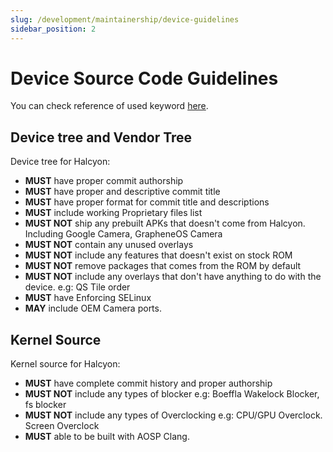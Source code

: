 ```yaml
---
slug: /development/maintainership/device-guidelines
sidebar_position: 2
---
```

# Device Source Code Guidelines

You can check reference of used keyword [here](https://datatracker.ietf.org/doc/html/rfc2119).

## Device tree and Vendor Tree
Device tree for Halcyon:
- **MUST** have proper commit authorship
- **MUST** have proper and descriptive commit title
- **MUST** have proper format for commit title and descriptions
- **MUST** include working Proprietary files list
- **MUST NOT** ship any prebuilt APKs that doesn't come from Halcyon. Including Google Camera, GrapheneOS Camera
- **MUST NOT** contain any unused overlays
- **MUST NOT** include any features that doesn't exist on stock ROM
- **MUST NOT** remove packages that comes from the ROM by default
- **MUST NOT** include any overlays that don't have anything to do with the device. e.g: QS Tile order
- **MUST** have Enforcing SELinux
- **MAY** include OEM Camera ports.

## Kernel Source
Kernel source for Halcyon:
- **MUST** have complete commit history and proper authorship
- **MUST NOT** include any types of blocker e.g: Boeffla Wakelock Blocker, fs blocker
- **MUST NOT** include any types of Overclocking e.g: CPU/GPU Overclock. Screen Overclock
- **MUST** able to be built with AOSP Clang.